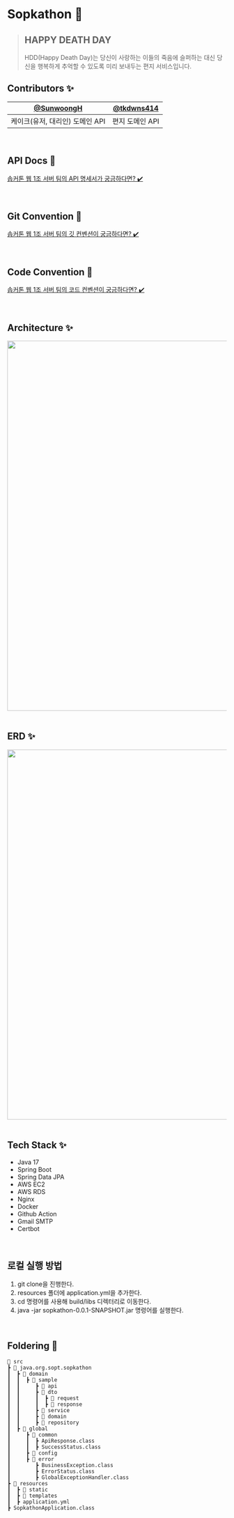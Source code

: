 #  Sopkathon 🚀

> ## HAPPY DEATH DAY
> HDD(Happy Death Day)는 당신이 사랑하는 이들의 죽음에 슬퍼하는 대신 당신을 행복하게 추억할 수 있도록 미리 보내두는 편지 서비스입니다.

## Contributors ✨
| [@SunwoongH](https://github.com/SunwoongH) | [@tkdwns414](https://github.com/tkdwns414) |
| :---: | :---: |
|케이크(유저, 대리인) 도메인 API|편지 도메인 API|

<br>

## API Docs 🎁
[솝커톤 웹 1조 서버 팀의 API 명세서가 궁금하다면? ✔️](https://devjoy.notion.site/API-29eed9bf8186469889d7e0a7429f31a7?pvs=4)

<br>

## Git Convention 📝
[솝커톤 웹 1조 서버 팀의 깃 컨벤션이 궁금하다면? ✔️](https://devjoy.notion.site/Git-Convention-676eeb605e6243e9a30b83676ebba6c8?pvs=4)

<br>

## Code Convention 📝
[솝커톤 웹 1조 서버 팀의 코드 컨벤션이 궁금하다면? ✔️](https://devjoy.notion.site/Code-Convention-a60bc5fe46ed461a87edd07bf4858b64?pvs=4)

<br>

## Architecture ✨

<div align=center>
  
<img width="850" src="https://github.com/DO-SOPT-SOPKATHON-Web-1/Server/assets/81796317/9daf6189-91b0-447c-b982-b56a40c4ae99">

</div>

<br>

## ERD ✨

<div align=center>
  
<img width="850" src="https://github.com/DO-SOPT-SOPKATHON-Web-1/Server/assets/81796317/31a27b15-0c62-4c89-94ed-07c4e5a0d4eb">

</div>

<br>

## Tech Stack ✨

- Java 17
- Spring Boot
- Spring Data JPA
- AWS EC2
- AWS RDS
- Nginx
- Docker
- Github Action
- Gmail SMTP
- Certbot

<br>

## 로컬 실행 방법

1. git clone을 진행한다.
2. resources 폴더에 application.yml을 추가한다.
3. cd 명령어를 사용해 build/libs 디렉터리로 이동한다.
4. java -jar sopkathon-0.0.1-SNAPSHOT.jar 명령어를 실행한다.

<br>

## Foldering 📂
```
📂 src
┣ 📂 java.org.sopt.sopkathon
┃  ┣ 📂 domain
┃  ┃  ┣ 📂 sample
┃  ┃     ┣ 📂 api
┃  ┃     ┣ 📂 dto
┃  ┃     ┃  ┣ 📂 request
┃  ┃     ┃  ┣ 📂 response
┃  ┃     ┣ 📂 service
┃  ┃     ┣ 📂 domain
┃  ┃     ┣ 📂 repository
┃  ┣ 📂 global
┃     ┣ 📂 common
┃     ┃  ┣ ApiResponse.class
┃     ┃  ┣ SuccessStatus.class
┃     ┣ 📂 config
┃     ┣ 📂 error
┃        ┣ BusinessException.class
┃        ┣ ErrorStatus.class
┃        ┣ GlobalExceptionHandler.class
┣ 📂 resources
┃  ┣ 📂 static
┃  ┣ 📂 templates
┃  ┣ application.yml
┣ SopkathonApplication.class
```

